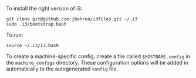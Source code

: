 
To install the right version of i3:

```shell
git clone git@github.com:jbohren/i3files.git ~/.i3
sudo .i3/bootstrap.bash
```

To run:

```shell
source ~/.i3/i3.bash
```

To create a machine-specific config, create a file called
`$HOSTNAME.config` in the `machine_configs` directory. These configuration
options will be added in automatically to the autogenerated `config` file.
